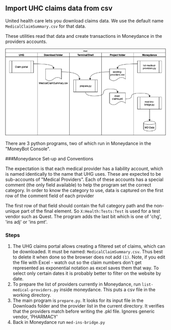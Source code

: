 ## Import UHC claims data from csv

United health care lets you download claims data. We use the default name `MedicalClaimSummary.csv` for that data.

These utilities read that data and create transactions in Moneydance in the providers accounts.

![System Diagram](system-diagram.png)

There are 3 python programs, two of which run in Moneydance in the "MoneyBot Console".  

###Moneydance Set-up and Conventions

The expectation is that each medical provider has a liability account, which is named identically to the name that UHG uses.  These are expected to be sub-accounts of "Medical Providers".  Each of these accounts has a special comment (the only field available) to help the program set the correct category. In order to know the category to use, data is captured on the first row of the comment field of each provider

The first row of that field should contain the full category path and the non-unique part of the final element. So `X:Health:Tests:Test` is used for a test vendor such as Quest.  The program adds the last bit which is one of 'chg', 'ins adj' or 'ins pmt'.

### Steps

1. The UHG claims portal allows creating a filtered set of claims, which can be downloaded.  It must be named: `MedicalClaimSummary.csv`.  Thus best to delete it when done so the browser does not add `(1)`.  Note, if you edit the file with Excel - watch out so the claim numbers don't get represented as exponential notation as excel saves them that way.  To select only certain dates it is probably better to filter on the website by date.
2. To prepare the list of providers currently in Moneydance, run `list-medical-providers.py` inside moneydance.  This puts a csv file in the working directory.
3. The main program is `prepare.py`. It looks for its input file in the Downloads folder and the provider list in the current directory.  It verifies that the providers match before writing the .pkl file. Ignores generic vendor, 'PHARMACY'
4. Back in Moneydance run `med-ins-bridge.py`











